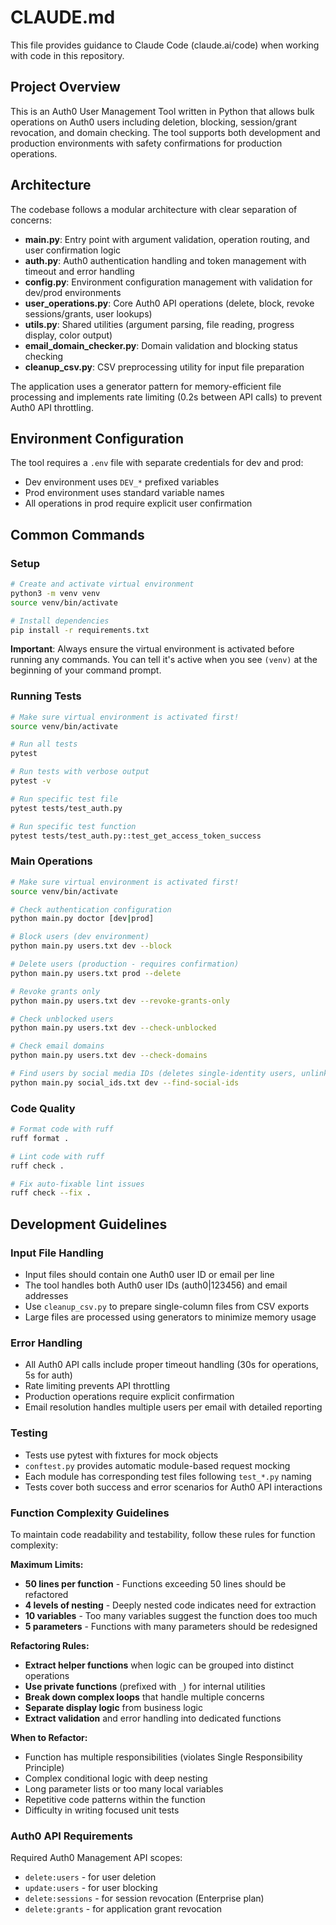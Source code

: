 # CLAUDE.md

This file provides guidance to Claude Code (claude.ai/code) when working with code in this repository.

## Project Overview
This is an Auth0 User Management Tool written in Python that allows bulk operations on Auth0 users including deletion, blocking, session/grant revocation, and domain checking. The tool supports both development and production environments with safety confirmations for production operations.

## Architecture
The codebase follows a modular architecture with clear separation of concerns:

- **main.py**: Entry point with argument validation, operation routing, and user confirmation logic
- **auth.py**: Auth0 authentication handling and token management with timeout and error handling
- **config.py**: Environment configuration management with validation for dev/prod environments
- **user_operations.py**: Core Auth0 API operations (delete, block, revoke sessions/grants, user lookups)
- **utils.py**: Shared utilities (argument parsing, file reading, progress display, color output)
- **email_domain_checker.py**: Domain validation and blocking status checking
- **cleanup_csv.py**: CSV preprocessing utility for input file preparation

The application uses a generator pattern for memory-efficient file processing and implements rate limiting (0.2s between API calls) to prevent Auth0 API throttling.

## Environment Configuration
The tool requires a `.env` file with separate credentials for dev and prod:
- Dev environment uses `DEV_*` prefixed variables
- Prod environment uses standard variable names
- All operations in prod require explicit user confirmation

## Common Commands

### Setup
```bash
# Create and activate virtual environment
python3 -m venv venv
source venv/bin/activate

# Install dependencies
pip install -r requirements.txt
```

**Important**: Always ensure the virtual environment is activated before running any commands. You can tell it's active when you see `(venv)` at the beginning of your command prompt.

### Running Tests
```bash
# Make sure virtual environment is activated first!
source venv/bin/activate

# Run all tests
pytest

# Run tests with verbose output
pytest -v

# Run specific test file
pytest tests/test_auth.py

# Run specific test function
pytest tests/test_auth.py::test_get_access_token_success
```

### Main Operations
```bash
# Make sure virtual environment is activated first!
source venv/bin/activate

# Check authentication configuration
python main.py doctor [dev|prod]

# Block users (dev environment)
python main.py users.txt dev --block

# Delete users (production - requires confirmation)
python main.py users.txt prod --delete

# Revoke grants only
python main.py users.txt dev --revoke-grants-only

# Check unblocked users
python main.py users.txt dev --check-unblocked

# Check email domains
python main.py users.txt dev --check-domains

# Find users by social media IDs (deletes single-identity users, unlinks from multi-identity users)
python main.py social_ids.txt dev --find-social-ids
```

### Code Quality
```bash
# Format code with ruff
ruff format .

# Lint code with ruff
ruff check .

# Fix auto-fixable lint issues
ruff check --fix .
```

## Development Guidelines

### Input File Handling
- Input files should contain one Auth0 user ID or email per line
- The tool handles both Auth0 user IDs (auth0|123456) and email addresses
- Use `cleanup_csv.py` to prepare single-column files from CSV exports
- Large files are processed using generators to minimize memory usage

### Error Handling
- All Auth0 API calls include proper timeout handling (30s for operations, 5s for auth)
- Rate limiting prevents API throttling
- Production operations require explicit confirmation
- Email resolution handles multiple users per email with detailed reporting

### Testing
- Tests use pytest with fixtures for mock objects
- `conftest.py` provides automatic module-based request mocking
- Each module has corresponding test files following `test_*.py` naming
- Tests cover both success and error scenarios for Auth0 API interactions

### Function Complexity Guidelines
To maintain code readability and testability, follow these rules for function complexity:

**Maximum Limits:**
- **50 lines per function** - Functions exceeding 50 lines should be refactored
- **4 levels of nesting** - Deeply nested code indicates need for extraction
- **10 variables** - Too many variables suggest the function does too much
- **5 parameters** - Functions with many parameters should be redesigned

**Refactoring Rules:**
- **Extract helper functions** when logic can be grouped into distinct operations
- **Use private functions** (prefixed with `_`) for internal utilities
- **Break down complex loops** that handle multiple concerns
- **Separate display logic** from business logic
- **Extract validation** and error handling into dedicated functions

**When to Refactor:**
- Function has multiple responsibilities (violates Single Responsibility Principle)
- Complex conditional logic with deep nesting
- Long parameter lists or too many local variables
- Repetitive code patterns within the function
- Difficulty in writing focused unit tests

### Auth0 API Requirements
Required Auth0 Management API scopes:
- `delete:users` - for user deletion
- `update:users` - for user blocking
- `delete:sessions` - for session revocation (Enterprise plan)
- `delete:grants` - for application grant revocation
